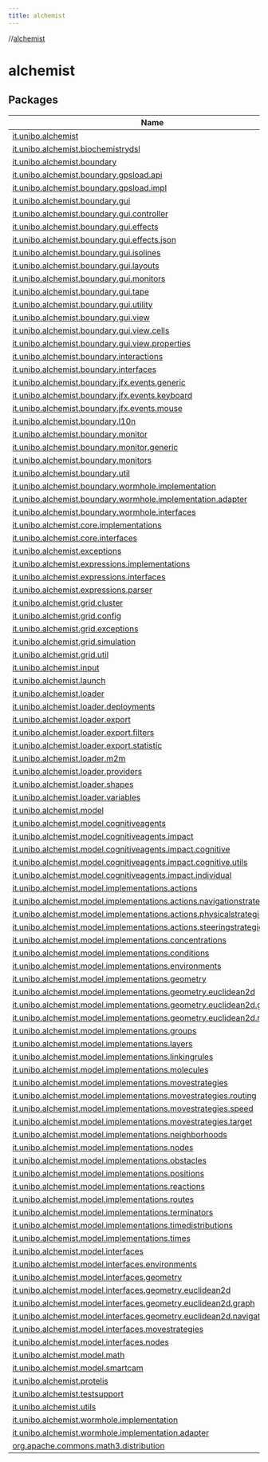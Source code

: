 ```yaml
---
title: alchemist
---
```

//[alchemist](index.html)



# alchemist



## Packages


| Name |
|---|
| [it.unibo.alchemist](alchemist/it.unibo.alchemist/index.html) |
| [it.unibo.alchemist.biochemistrydsl](alchemist/it.unibo.alchemist.biochemistrydsl/index.html) |
| [it.unibo.alchemist.boundary](alchemist/it.unibo.alchemist.boundary/index.html) |
| [it.unibo.alchemist.boundary.gpsload.api](alchemist/it.unibo.alchemist.boundary.gpsload.api/index.html) |
| [it.unibo.alchemist.boundary.gpsload.impl](alchemist/it.unibo.alchemist.boundary.gpsload.impl/index.html) |
| [it.unibo.alchemist.boundary.gui](alchemist/it.unibo.alchemist.boundary.gui/index.html) | This package contains the Alchemist simulation GUI implementation. |
| [it.unibo.alchemist.boundary.gui.controller](alchemist/it.unibo.alchemist.boundary.gui.controller/index.html) | This package contains all the JavaFX controller classes for FXML layouts. |
| [it.unibo.alchemist.boundary.gui.effects](alchemist/it.unibo.alchemist.boundary.gui.effects/index.html) |
| [it.unibo.alchemist.boundary.gui.effects.json](alchemist/it.unibo.alchemist.boundary.gui.effects.json/index.html) | This package contains all the classes useful to save/load [effect groups](alchemist/it.unibo.alchemist.boundary.gui.effects/-effect-group/index.html) to/from file, in human-readable format (JSON). |
| [it.unibo.alchemist.boundary.gui.isolines](alchemist/it.unibo.alchemist.boundary.gui.isolines/index.html) |
| [it.unibo.alchemist.boundary.gui.layouts](alchemist/it.unibo.alchemist.boundary.gui.layouts/index.html) |
| [it.unibo.alchemist.boundary.gui.monitors](alchemist/it.unibo.alchemist.boundary.gui.monitors/index.html) |
| [it.unibo.alchemist.boundary.gui.tape](alchemist/it.unibo.alchemist.boundary.gui.tape/index.html) |
| [it.unibo.alchemist.boundary.gui.utility](alchemist/it.unibo.alchemist.boundary.gui.utility/index.html) | This package contains some static utility classes for Alchemist GUI. |
| [it.unibo.alchemist.boundary.gui.view](alchemist/it.unibo.alchemist.boundary.gui.view/index.html) | This package contains all the View-specific classes. |
| [it.unibo.alchemist.boundary.gui.view.cells](alchemist/it.unibo.alchemist.boundary.gui.view.cells/index.html) | This package contains all the cells needed for custom {@code ListViews}. |
| [it.unibo.alchemist.boundary.gui.view.properties](alchemist/it.unibo.alchemist.boundary.gui.view.properties/index.html) | This package contains new JavaFX Properties specifically written to be [java.io.Serializable](https://docs.oracle.com/javase/8/docs/api/java/io/Serializable.html) and to be used as [Effects](alchemist/it.unibo.alchemist.boundary.gui.effects/-effect-f-x/index.html) properties. |
| [it.unibo.alchemist.boundary.interactions](alchemist/it.unibo.alchemist.boundary.interactions/index.html) |
| [it.unibo.alchemist.boundary.interfaces](alchemist/it.unibo.alchemist.boundary.interfaces/index.html) |
| [it.unibo.alchemist.boundary.jfx.events.generic](alchemist/it.unibo.alchemist.boundary.jfx.events.generic/index.html) |
| [it.unibo.alchemist.boundary.jfx.events.keyboard](alchemist/it.unibo.alchemist.boundary.jfx.events.keyboard/index.html) |
| [it.unibo.alchemist.boundary.jfx.events.mouse](alchemist/it.unibo.alchemist.boundary.jfx.events.mouse/index.html) |
| [it.unibo.alchemist.boundary.l10n](alchemist/it.unibo.alchemist.boundary.l10n/index.html) | This package contains all utilities for localization. |
| [it.unibo.alchemist.boundary.monitor](alchemist/it.unibo.alchemist.boundary.monitor/index.html) | This package contains generic monitors for various Environments. |
| [it.unibo.alchemist.boundary.monitor.generic](alchemist/it.unibo.alchemist.boundary.monitor.generic/index.html) |
| [it.unibo.alchemist.boundary.monitors](alchemist/it.unibo.alchemist.boundary.monitors/index.html) |
| [it.unibo.alchemist.boundary.util](alchemist/it.unibo.alchemist.boundary.util/index.html) |
| [it.unibo.alchemist.boundary.wormhole.implementation](alchemist/it.unibo.alchemist.boundary.wormhole.implementation/index.html) |
| [it.unibo.alchemist.boundary.wormhole.implementation.adapter](alchemist/it.unibo.alchemist.boundary.wormhole.implementation.adapter/index.html) |
| [it.unibo.alchemist.boundary.wormhole.interfaces](alchemist/it.unibo.alchemist.boundary.wormhole.interfaces/index.html) |
| [it.unibo.alchemist.core.implementations](alchemist/it.unibo.alchemist.core.implementations/index.html) |
| [it.unibo.alchemist.core.interfaces](alchemist/it.unibo.alchemist.core.interfaces/index.html) | This package contains the interfaces to implement in order to create an engine. |
| [it.unibo.alchemist.exceptions](alchemist/it.unibo.alchemist.exceptions/index.html) |
| [it.unibo.alchemist.expressions.implementations](alchemist/it.unibo.alchemist.expressions.implementations/index.html) |
| [it.unibo.alchemist.expressions.interfaces](alchemist/it.unibo.alchemist.expressions.interfaces/index.html) |
| [it.unibo.alchemist.expressions.parser](alchemist/it.unibo.alchemist.expressions.parser/index.html) |
| [it.unibo.alchemist.grid.cluster](alchemist/it.unibo.alchemist.grid.cluster/index.html) |
| [it.unibo.alchemist.grid.config](alchemist/it.unibo.alchemist.grid.config/index.html) |
| [it.unibo.alchemist.grid.exceptions](alchemist/it.unibo.alchemist.grid.exceptions/index.html) |
| [it.unibo.alchemist.grid.simulation](alchemist/it.unibo.alchemist.grid.simulation/index.html) |
| [it.unibo.alchemist.grid.util](alchemist/it.unibo.alchemist.grid.util/index.html) |
| [it.unibo.alchemist.input](alchemist/it.unibo.alchemist.input/index.html) |
| [it.unibo.alchemist.launch](alchemist/it.unibo.alchemist.launch/index.html) |
| [it.unibo.alchemist.loader](alchemist/it.unibo.alchemist.loader/index.html) |
| [it.unibo.alchemist.loader.deployments](alchemist/it.unibo.alchemist.loader.deployments/index.html) |
| [it.unibo.alchemist.loader.export](alchemist/it.unibo.alchemist.loader.export/index.html) |
| [it.unibo.alchemist.loader.export.filters](alchemist/it.unibo.alchemist.loader.export.filters/index.html) |
| [it.unibo.alchemist.loader.export.statistic](alchemist/it.unibo.alchemist.loader.export.statistic/index.html) |
| [it.unibo.alchemist.loader.m2m](alchemist/it.unibo.alchemist.loader.m2m/index.html) |
| [it.unibo.alchemist.loader.providers](alchemist/it.unibo.alchemist.loader.providers/index.html) |
| [it.unibo.alchemist.loader.shapes](alchemist/it.unibo.alchemist.loader.shapes/index.html) |
| [it.unibo.alchemist.loader.variables](alchemist/it.unibo.alchemist.loader.variables/index.html) |
| [it.unibo.alchemist.model](alchemist/it.unibo.alchemist.model/index.html) |
| [it.unibo.alchemist.model.cognitiveagents](alchemist/it.unibo.alchemist.model.cognitiveagents/index.html) |
| [it.unibo.alchemist.model.cognitiveagents.impact](alchemist/it.unibo.alchemist.model.cognitiveagents.impact/index.html) |
| [it.unibo.alchemist.model.cognitiveagents.impact.cognitive](alchemist/it.unibo.alchemist.model.cognitiveagents.impact.cognitive/index.html) |
| [it.unibo.alchemist.model.cognitiveagents.impact.cognitive.utils](alchemist/it.unibo.alchemist.model.cognitiveagents.impact.cognitive.utils/index.html) |
| [it.unibo.alchemist.model.cognitiveagents.impact.individual](alchemist/it.unibo.alchemist.model.cognitiveagents.impact.individual/index.html) |
| [it.unibo.alchemist.model.implementations.actions](alchemist/it.unibo.alchemist.model.implementations.actions/index.html) |
| [it.unibo.alchemist.model.implementations.actions.navigationstrategies](alchemist/it.unibo.alchemist.model.implementations.actions.navigationstrategies/index.html) |
| [it.unibo.alchemist.model.implementations.actions.physicalstrategies](alchemist/it.unibo.alchemist.model.implementations.actions.physicalstrategies/index.html) |
| [it.unibo.alchemist.model.implementations.actions.steeringstrategies](alchemist/it.unibo.alchemist.model.implementations.actions.steeringstrategies/index.html) |
| [it.unibo.alchemist.model.implementations.concentrations](alchemist/it.unibo.alchemist.model.implementations.concentrations/index.html) |
| [it.unibo.alchemist.model.implementations.conditions](alchemist/it.unibo.alchemist.model.implementations.conditions/index.html) |
| [it.unibo.alchemist.model.implementations.environments](alchemist/it.unibo.alchemist.model.implementations.environments/index.html) |
| [it.unibo.alchemist.model.implementations.geometry](alchemist/it.unibo.alchemist.model.implementations.geometry/index.html) |
| [it.unibo.alchemist.model.implementations.geometry.euclidean2d](alchemist/it.unibo.alchemist.model.implementations.geometry.euclidean2d/index.html) |
| [it.unibo.alchemist.model.implementations.geometry.euclidean2d.graph](alchemist/it.unibo.alchemist.model.implementations.geometry.euclidean2d.graph/index.html) |
| [it.unibo.alchemist.model.implementations.geometry.euclidean2d.navigator](alchemist/it.unibo.alchemist.model.implementations.geometry.euclidean2d.navigator/index.html) |
| [it.unibo.alchemist.model.implementations.groups](alchemist/it.unibo.alchemist.model.implementations.groups/index.html) |
| [it.unibo.alchemist.model.implementations.layers](alchemist/it.unibo.alchemist.model.implementations.layers/index.html) |
| [it.unibo.alchemist.model.implementations.linkingrules](alchemist/it.unibo.alchemist.model.implementations.linkingrules/index.html) |
| [it.unibo.alchemist.model.implementations.molecules](alchemist/it.unibo.alchemist.model.implementations.molecules/index.html) |
| [it.unibo.alchemist.model.implementations.movestrategies](alchemist/it.unibo.alchemist.model.implementations.movestrategies/index.html) |
| [it.unibo.alchemist.model.implementations.movestrategies.routing](alchemist/it.unibo.alchemist.model.implementations.movestrategies.routing/index.html) |
| [it.unibo.alchemist.model.implementations.movestrategies.speed](alchemist/it.unibo.alchemist.model.implementations.movestrategies.speed/index.html) |
| [it.unibo.alchemist.model.implementations.movestrategies.target](alchemist/it.unibo.alchemist.model.implementations.movestrategies.target/index.html) |
| [it.unibo.alchemist.model.implementations.neighborhoods](alchemist/it.unibo.alchemist.model.implementations.neighborhoods/index.html) |
| [it.unibo.alchemist.model.implementations.nodes](alchemist/it.unibo.alchemist.model.implementations.nodes/index.html) |
| [it.unibo.alchemist.model.implementations.obstacles](alchemist/it.unibo.alchemist.model.implementations.obstacles/index.html) |
| [it.unibo.alchemist.model.implementations.positions](alchemist/it.unibo.alchemist.model.implementations.positions/index.html) |
| [it.unibo.alchemist.model.implementations.reactions](alchemist/it.unibo.alchemist.model.implementations.reactions/index.html) |
| [it.unibo.alchemist.model.implementations.routes](alchemist/it.unibo.alchemist.model.implementations.routes/index.html) |
| [it.unibo.alchemist.model.implementations.terminators](alchemist/it.unibo.alchemist.model.implementations.terminators/index.html) |
| [it.unibo.alchemist.model.implementations.timedistributions](alchemist/it.unibo.alchemist.model.implementations.timedistributions/index.html) |
| [it.unibo.alchemist.model.implementations.times](alchemist/it.unibo.alchemist.model.implementations.times/index.html) | Time implementations. |
| [it.unibo.alchemist.model.interfaces](alchemist/it.unibo.alchemist.model.interfaces/index.html) |
| [it.unibo.alchemist.model.interfaces.environments](alchemist/it.unibo.alchemist.model.interfaces.environments/index.html) |
| [it.unibo.alchemist.model.interfaces.geometry](alchemist/it.unibo.alchemist.model.interfaces.geometry/index.html) |
| [it.unibo.alchemist.model.interfaces.geometry.euclidean2d](alchemist/it.unibo.alchemist.model.interfaces.geometry.euclidean2d/index.html) |
| [it.unibo.alchemist.model.interfaces.geometry.euclidean2d.graph](alchemist/it.unibo.alchemist.model.interfaces.geometry.euclidean2d.graph/index.html) |
| [it.unibo.alchemist.model.interfaces.geometry.euclidean2d.navigator](alchemist/it.unibo.alchemist.model.interfaces.geometry.euclidean2d.navigator/index.html) |
| [it.unibo.alchemist.model.interfaces.movestrategies](alchemist/it.unibo.alchemist.model.interfaces.movestrategies/index.html) |
| [it.unibo.alchemist.model.interfaces.nodes](alchemist/it.unibo.alchemist.model.interfaces.nodes/index.html) |
| [it.unibo.alchemist.model.math](alchemist/it.unibo.alchemist.model.math/index.html) |
| [it.unibo.alchemist.model.smartcam](alchemist/it.unibo.alchemist.model.smartcam/index.html) |
| [it.unibo.alchemist.protelis](alchemist/it.unibo.alchemist.protelis/index.html) |
| [it.unibo.alchemist.testsupport](alchemist/it.unibo.alchemist.testsupport/index.html) |
| [it.unibo.alchemist.utils](alchemist/it.unibo.alchemist.utils/index.html) |
| [it.unibo.alchemist.wormhole.implementation](alchemist/it.unibo.alchemist.wormhole.implementation/index.html) |
| [it.unibo.alchemist.wormhole.implementation.adapter](alchemist/it.unibo.alchemist.wormhole.implementation.adapter/index.html) |
| [org.apache.commons.math3.distribution](alchemist/org.apache.commons.math3.distribution/index.html) |

